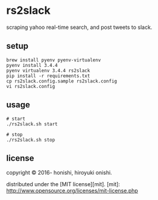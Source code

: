 rs2slack
==
scraping yahoo real-time search, and post tweets to slack.

setup
--
```
brew install pyenv pyenv-virtualenv
pyenv install 3.4.4
pyenv virtualenv 3.4.4 rs2slack
pip install -r requirements.txt
cp rs2slack.config.sample rs2slack.config
vi rs2slack.config
```

usage
--
```
# start
./rs2slack.sh start

# stop
./rs2slack.sh stop
```

license
--
copyright &copy; 2016- honishi, hiroyuki onishi.

distributed under the [MIT license][mit].
[mit]: http://www.opensource.org/licenses/mit-license.php
